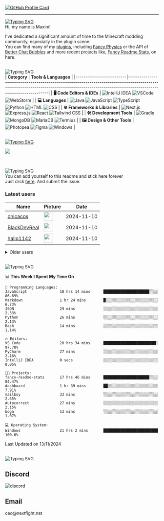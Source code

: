 [![GitHub Profile Card](https://fancy-readme-stats.vercel.app/api?username=max1mde&show_icons=true&theme=beach&email=Made%20by%20MaximDe%20·%20Click%20me%20to%20add%20this%20card%20to%20your%20readme%20as%20well%20😎&description=Interdisziplinär%20·%20Eklektisch%20·%20Ambiguitätstolerant&include_all_commits=true&update=7)](https://github.com/max1mde/fancy-readme-stats)

---

[![Typing SVG](https://readme-typing-svg.demolab.com?font=Agbalumo&size=50&duration=1000&pause=1000&color=A13C5C&vCenter=true&repeat=false&width=435&height=80&lines=About+me)]()<br>
Hi, my name is Maxim!  

I've dedicated a significant amount of time to the Minecraft modding community, especially in the plugin scene.  
You can find many of my [plugins](https://www.spigotmc.org/resources/110500/), including [Fancy Physics](https://www.spigotmc.org/resources/110500/) or the API of [Better Chat Bubbles](https://www.spigotmc.org/resources/115811/) and more recent projects like, [Fancy Readme Stats](https://github.com/max1mde/fancy-readme-stats), on here.


<br>![Typing SVG](https://readme-typing-svg.demolab.com?font=Agbalumo&size=50&duration=2000&pause=1000&color=A13C5C&vCenter=true&repeat=false&width=435&height=80&lines=Tools+%26+Languages)<br>
| **Category**             | **Tools & Languages**                                                                                                                                                                            |
|--------------------------|-------------------------------------------------------------------------------------------------------------------------------------------------------------------------------------------------|
| **🖥️ Code Editors & IDEs** | ![IntelliJ IDEA](https://img.shields.io/badge/IntelliJIDEA-%23A13C5C.svg?style=for-the-badge&logo=intellij-idea&logoColor=white) ![VSCode](https://img.shields.io/badge/VSCode-%23A13C5C.svg?style=for-the-badge&logo=visual-studio-code&logoColor=white) ![WebStorm](https://img.shields.io/badge/WebStorm-%23A13C5C.svg?style=for-the-badge&logo=webstorm&logoColor=white)  |
| **💻 Languages**           | ![Java](https://img.shields.io/badge/Java-%23A13C5C.svg?style=for-the-badge&logo=java&logoColor=white) ![JavaScript](https://img.shields.io/badge/JavaScript-%23A13C5C.svg?style=for-the-badge&logo=javascript&logoColor=white) ![TypeScript](https://img.shields.io/badge/TypeScript-%23A13C5C.svg?style=for-the-badge&logo=typescript&logoColor=white) ![Python](https://img.shields.io/badge/Python-%23A13C5C.svg?style=for-the-badge&logo=python&logoColor=white) ![HTML](https://img.shields.io/badge/HTML-%23A13C5C.svg?style=for-the-badge&logo=html5&logoColor=white) ![CSS](https://img.shields.io/badge/CSS-%23A13C5C.svg?style=for-the-badge&logo=css3&logoColor=white)  |
| **⚙️ Frameworks & Libraries** | ![Next.js](https://img.shields.io/badge/Next.js-%23A13C5C.svg?style=for-the-badge&logo=next.js&logoColor=white) ![Express.js](https://img.shields.io/badge/Express.js-%23A13C5C.svg?style=for-the-badge&logo=express&logoColor=white) ![React](https://img.shields.io/badge/React-%23A13C5C.svg?style=for-the-badge&logo=react&logoColor=white) ![Tailwind CSS](https://img.shields.io/badge/Tailwind%20CSS-%23A13C5C.svg?style=for-the-badge&logo=tailwind-css&logoColor=white)  |
| **🛠️ Development Tools**   | ![Gradle](https://img.shields.io/badge/Gradle-%23A13C5C.svg?style=for-the-badge&logo=gradle&logoColor=white) ![MongoDB](https://img.shields.io/badge/MongoDB-%23A13C5C.svg?style=for-the-badge&logo=mongodb&logoColor=white) ![MariaDB](https://img.shields.io/badge/MariaDB-%23A13C5C.svg?style=for-the-badge&logo=mariadb&logoColor=white) ![Termius](https://img.shields.io/badge/Termius-%23A13C5C.svg?style=for-the-badge&logo=termius&logoColor=white)  |
| **🖼️ Design & Other Tools** | ![Photopea](https://img.shields.io/badge/Photopea-%23A13C5C.svg?style=for-the-badge&logo=photopea&logoColor=white) ![Figma](https://img.shields.io/badge/Figma-%23A13C5C.svg?style=for-the-badge&logo=figma&logoColor=white) ![Windows](https://img.shields.io/badge/Windows-%23A13C5C.svg?style=for-the-badge&logo=windows&logoColor=white)  |


<br>[![Typing SVG](https://readme-typing-svg.demolab.com?font=Agbalumo&size=50&duration=3000&pause=1000&color=A13C5C&vCenter=true&repeat=false&width=435&height=80&lines=%231+Repository)](https://git.io/typing-svg)<br>
<div align="left">
<a href="https://github.com/max1mde/FancyPhysics">
  <img align="center" src="https://fancy-readme-stats.vercel.app/api/pin/?username=max1mde&repo=FancyPhysics&theme=city&show_icons=true&update=7&dark_bg=3" />
</a>

<!--- 
  &nbsp;&nbsp;&nbsp;&nbsp;&nbsp;&nbsp;&nbsp;&nbsp;&nbsp;
<a href="https://github.com/max1mde/ChatBubblesAPI">
  <img align="center" src="https://fancy-readme-stats.vercel.app/api/pin/?username=max1mde&repo=ChatBubblesAPI&theme=beach&show_icons=true&dark_bg=3&update=5" />
</a>
<br>
<br>
<br>
<a href="https://github.com/max1mde/HologramAPI">
  <img align="center" src="https://fancy-readme-stats.vercel.app/api/pin/?username=max1mde&repo=HologramAPI&theme=beach&show_icons=true&dark_bg=3&update=5&" />
</a>&nbsp;&nbsp;&nbsp;&nbsp;&nbsp;&nbsp;&nbsp;&nbsp;&nbsp;
<a href="https://github.com/max1mde/FIX">
  <img align="center" src="https://fancy-readme-stats.vercel.app/api/pin/?username=max1mde&repo=FIX&theme=beach&show_icons=true&dark_bg=3&update=5" />
</a>
--->
<br>
<br>


<br>![Typing SVG](https://readme-typing-svg.demolab.com?font=Agbalumo&size=50&duration=4000&pause=1000&color=A13C5C&vCenter=true&repeat=false&width=435&height=80&lines=Stick+here+forever%3F)<br>
You can add yourself to this readme and stick here forever   
Just click [here](https://github.com/max1mde/max1mde/issues/new?title=Submit%20yourself&body=Just%20press%20%27Submit%20new%20issue%27.%20You%20don%27t%20need%20to%20do%20anything%20else.%27%0AWhen%20this%20issue%20is%20closed%20by%20the%20bot,%20the%20README%20will%20be%20updated.).
And submit the issue.

### Latest users
<!--START_SECTION:users-->
| Name | Picture | Date |
| ---- | ---------------- | ---- |
| [chicacos](https://github.com/chicacos) | <img src="https://avatars.githubusercontent.com/chicacos" width="30" height="30" /> | 2024-11-10 |
| [BlackDevReal](https://github.com/BlackDevReal) | <img src="https://avatars.githubusercontent.com/BlackDevReal" width="30" height="30" /> | 2024-11-10 |
| [hallo1142](https://github.com/hallo1142) | <img src="https://avatars.githubusercontent.com/hallo1142" width="30" height="30" /> | 2024-11-10 |

<!--END_SECTION:users-->

<details>
<summary>Older users</summary>
  
<!--START_SECTION:old_users-->
| Name | Picture | Date |
| ---- | ---------------- | ---- |
| [max1mde](https://github.com/max1mde) | <img src="https://avatars.githubusercontent.com/max1mde" width="30" height="30" /> | 2024-11-10 |
| [Gebuildet](https://github.com/Gebuildet) | <img src="https://avatars.githubusercontent.com/Gebuildet" width="30" height="30" /> | 2024-11-10 |

<!--END_SECTION:old_users-->

</details>

<br>![Typing SVG](https://readme-typing-svg.demolab.com?font=Agbalumo&size=50&duration=5000&pause=2200&color=A13C5C&vCenter=true&repeat=false&width=435&height=80&lines=WakaTime+Stats)<br>
<!--START_SECTION:waka-->
📊 **This Week I Spent My Time On** 

```text
💬 Programming Languages: 
JavaScript               18 hrs 14 mins      █████████████████████░░░░   86.69% 
Markdown                 1 hr 24 mins        █░░░░░░░░░░░░░░░░░░░░░░░░   6.73% 
JSON                     29 mins             ░░░░░░░░░░░░░░░░░░░░░░░░░   2.33% 
Python                   26 mins             ░░░░░░░░░░░░░░░░░░░░░░░░░   2.13% 
Bash                     14 mins             ░░░░░░░░░░░░░░░░░░░░░░░░░   1.14%

🔥 Editors: 
VS Code                  20 hrs 34 mins      ████████████████████████░   97.78% 
PyCharm                  27 mins             ░░░░░░░░░░░░░░░░░░░░░░░░░   2.16% 
IntelliJ IDEA            0 secs              ░░░░░░░░░░░░░░░░░░░░░░░░░   0.05%

🐱‍💻 Projects: 
fancy-readme-stats       17 hrs 46 mins      █████████████████████░░░░   84.47% 
dashboard                1 hr 39 mins        ██░░░░░░░░░░░░░░░░░░░░░░░   7.91% 
mailboy                  33 mins             ░░░░░░░░░░░░░░░░░░░░░░░░░   2.65% 
Autocorrect              27 mins             ░░░░░░░░░░░░░░░░░░░░░░░░░   2.15% 
boga                     13 mins             ░░░░░░░░░░░░░░░░░░░░░░░░░   1.07%

💻 Operating System: 
Windows                  21 hrs 2 mins       █████████████████████████   100.0%

```


 Last Updated on 13/11/2024
<!--END_SECTION:waka-->

<br>![Typing SVG](https://readme-typing-svg.demolab.com?font=Agbalumo&size=50&duration=6000&pause=2500&color=A13C5C&vCenter=true&repeat=false&width=435&height=80&lines=Contact+me)<br>

<h2>Discord</h2>  
<img src="https://lanyard.cnrad.dev/api/759334613335670805" alt="discord">

<h2>Email</h2>  
ceo@nextfight.net
